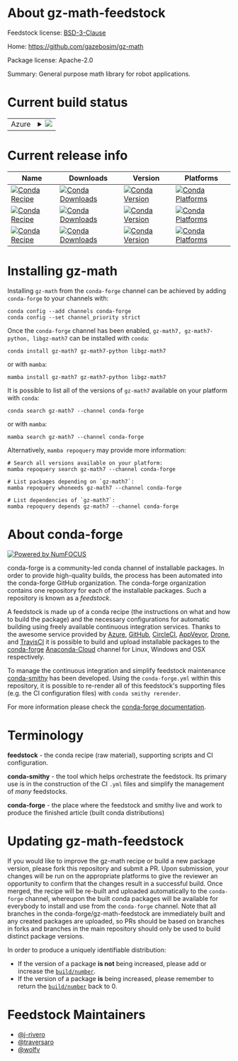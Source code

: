 About gz-math-feedstock
=======================

Feedstock license: [BSD-3-Clause](https://github.com/conda-forge/gz-math-feedstock/blob/main/LICENSE.txt)

Home: https://github.com/gazebosim/gz-math

Package license: Apache-2.0

Summary: General purpose math library for robot applications.

Current build status
====================


<table>
    
  <tr>
    <td>Azure</td>
    <td>
      <details>
        <summary>
          <a href="https://dev.azure.com/conda-forge/feedstock-builds/_build/latest?definitionId=17554&branchName=main">
            <img src="https://dev.azure.com/conda-forge/feedstock-builds/_apis/build/status/gz-math-feedstock?branchName=main">
          </a>
        </summary>
        <table>
          <thead><tr><th>Variant</th><th>Status</th></tr></thead>
          <tbody><tr>
              <td>linux_64</td>
              <td>
                <a href="https://dev.azure.com/conda-forge/feedstock-builds/_build/latest?definitionId=17554&branchName=main">
                  <img src="https://dev.azure.com/conda-forge/feedstock-builds/_apis/build/status/gz-math-feedstock?branchName=main&jobName=linux&configuration=linux%20linux_64_" alt="variant">
                </a>
              </td>
            </tr><tr>
              <td>linux_aarch64</td>
              <td>
                <a href="https://dev.azure.com/conda-forge/feedstock-builds/_build/latest?definitionId=17554&branchName=main">
                  <img src="https://dev.azure.com/conda-forge/feedstock-builds/_apis/build/status/gz-math-feedstock?branchName=main&jobName=linux&configuration=linux%20linux_aarch64_" alt="variant">
                </a>
              </td>
            </tr><tr>
              <td>linux_ppc64le</td>
              <td>
                <a href="https://dev.azure.com/conda-forge/feedstock-builds/_build/latest?definitionId=17554&branchName=main">
                  <img src="https://dev.azure.com/conda-forge/feedstock-builds/_apis/build/status/gz-math-feedstock?branchName=main&jobName=linux&configuration=linux%20linux_ppc64le_" alt="variant">
                </a>
              </td>
            </tr><tr>
              <td>osx_64</td>
              <td>
                <a href="https://dev.azure.com/conda-forge/feedstock-builds/_build/latest?definitionId=17554&branchName=main">
                  <img src="https://dev.azure.com/conda-forge/feedstock-builds/_apis/build/status/gz-math-feedstock?branchName=main&jobName=osx&configuration=osx%20osx_64_" alt="variant">
                </a>
              </td>
            </tr><tr>
              <td>osx_arm64</td>
              <td>
                <a href="https://dev.azure.com/conda-forge/feedstock-builds/_build/latest?definitionId=17554&branchName=main">
                  <img src="https://dev.azure.com/conda-forge/feedstock-builds/_apis/build/status/gz-math-feedstock?branchName=main&jobName=osx&configuration=osx%20osx_arm64_" alt="variant">
                </a>
              </td>
            </tr><tr>
              <td>win_64</td>
              <td>
                <a href="https://dev.azure.com/conda-forge/feedstock-builds/_build/latest?definitionId=17554&branchName=main">
                  <img src="https://dev.azure.com/conda-forge/feedstock-builds/_apis/build/status/gz-math-feedstock?branchName=main&jobName=win&configuration=win%20win_64_" alt="variant">
                </a>
              </td>
            </tr>
          </tbody>
        </table>
      </details>
    </td>
  </tr>
</table>

Current release info
====================

| Name | Downloads | Version | Platforms |
| --- | --- | --- | --- |
| [![Conda Recipe](https://img.shields.io/badge/recipe-gz--math7-green.svg)](https://anaconda.org/conda-forge/gz-math7) | [![Conda Downloads](https://img.shields.io/conda/dn/conda-forge/gz-math7.svg)](https://anaconda.org/conda-forge/gz-math7) | [![Conda Version](https://img.shields.io/conda/vn/conda-forge/gz-math7.svg)](https://anaconda.org/conda-forge/gz-math7) | [![Conda Platforms](https://img.shields.io/conda/pn/conda-forge/gz-math7.svg)](https://anaconda.org/conda-forge/gz-math7) |
| [![Conda Recipe](https://img.shields.io/badge/recipe-gz--math7--python-green.svg)](https://anaconda.org/conda-forge/gz-math7-python) | [![Conda Downloads](https://img.shields.io/conda/dn/conda-forge/gz-math7-python.svg)](https://anaconda.org/conda-forge/gz-math7-python) | [![Conda Version](https://img.shields.io/conda/vn/conda-forge/gz-math7-python.svg)](https://anaconda.org/conda-forge/gz-math7-python) | [![Conda Platforms](https://img.shields.io/conda/pn/conda-forge/gz-math7-python.svg)](https://anaconda.org/conda-forge/gz-math7-python) |
| [![Conda Recipe](https://img.shields.io/badge/recipe-libgz--math7-green.svg)](https://anaconda.org/conda-forge/libgz-math7) | [![Conda Downloads](https://img.shields.io/conda/dn/conda-forge/libgz-math7.svg)](https://anaconda.org/conda-forge/libgz-math7) | [![Conda Version](https://img.shields.io/conda/vn/conda-forge/libgz-math7.svg)](https://anaconda.org/conda-forge/libgz-math7) | [![Conda Platforms](https://img.shields.io/conda/pn/conda-forge/libgz-math7.svg)](https://anaconda.org/conda-forge/libgz-math7) |

Installing gz-math
==================

Installing `gz-math` from the `conda-forge` channel can be achieved by adding `conda-forge` to your channels with:

```
conda config --add channels conda-forge
conda config --set channel_priority strict
```

Once the `conda-forge` channel has been enabled, `gz-math7, gz-math7-python, libgz-math7` can be installed with `conda`:

```
conda install gz-math7 gz-math7-python libgz-math7
```

or with `mamba`:

```
mamba install gz-math7 gz-math7-python libgz-math7
```

It is possible to list all of the versions of `gz-math7` available on your platform with `conda`:

```
conda search gz-math7 --channel conda-forge
```

or with `mamba`:

```
mamba search gz-math7 --channel conda-forge
```

Alternatively, `mamba repoquery` may provide more information:

```
# Search all versions available on your platform:
mamba repoquery search gz-math7 --channel conda-forge

# List packages depending on `gz-math7`:
mamba repoquery whoneeds gz-math7 --channel conda-forge

# List dependencies of `gz-math7`:
mamba repoquery depends gz-math7 --channel conda-forge
```


About conda-forge
=================

[![Powered by
NumFOCUS](https://img.shields.io/badge/powered%20by-NumFOCUS-orange.svg?style=flat&colorA=E1523D&colorB=007D8A)](https://numfocus.org)

conda-forge is a community-led conda channel of installable packages.
In order to provide high-quality builds, the process has been automated into the
conda-forge GitHub organization. The conda-forge organization contains one repository
for each of the installable packages. Such a repository is known as a *feedstock*.

A feedstock is made up of a conda recipe (the instructions on what and how to build
the package) and the necessary configurations for automatic building using freely
available continuous integration services. Thanks to the awesome service provided by
[Azure](https://azure.microsoft.com/en-us/services/devops/), [GitHub](https://github.com/),
[CircleCI](https://circleci.com/), [AppVeyor](https://www.appveyor.com/),
[Drone](https://cloud.drone.io/welcome), and [TravisCI](https://travis-ci.com/)
it is possible to build and upload installable packages to the
[conda-forge](https://anaconda.org/conda-forge) [Anaconda-Cloud](https://anaconda.org/)
channel for Linux, Windows and OSX respectively.

To manage the continuous integration and simplify feedstock maintenance
[conda-smithy](https://github.com/conda-forge/conda-smithy) has been developed.
Using the ``conda-forge.yml`` within this repository, it is possible to re-render all of
this feedstock's supporting files (e.g. the CI configuration files) with ``conda smithy rerender``.

For more information please check the [conda-forge documentation](https://conda-forge.org/docs/).

Terminology
===========

**feedstock** - the conda recipe (raw material), supporting scripts and CI configuration.

**conda-smithy** - the tool which helps orchestrate the feedstock.
                   Its primary use is in the construction of the CI ``.yml`` files
                   and simplify the management of *many* feedstocks.

**conda-forge** - the place where the feedstock and smithy live and work to
                  produce the finished article (built conda distributions)


Updating gz-math-feedstock
==========================

If you would like to improve the gz-math recipe or build a new
package version, please fork this repository and submit a PR. Upon submission,
your changes will be run on the appropriate platforms to give the reviewer an
opportunity to confirm that the changes result in a successful build. Once
merged, the recipe will be re-built and uploaded automatically to the
`conda-forge` channel, whereupon the built conda packages will be available for
everybody to install and use from the `conda-forge` channel.
Note that all branches in the conda-forge/gz-math-feedstock are
immediately built and any created packages are uploaded, so PRs should be based
on branches in forks and branches in the main repository should only be used to
build distinct package versions.

In order to produce a uniquely identifiable distribution:
 * If the version of a package **is not** being increased, please add or increase
   the [``build/number``](https://docs.conda.io/projects/conda-build/en/latest/resources/define-metadata.html#build-number-and-string).
 * If the version of a package **is** being increased, please remember to return
   the [``build/number``](https://docs.conda.io/projects/conda-build/en/latest/resources/define-metadata.html#build-number-and-string)
   back to 0.

Feedstock Maintainers
=====================

* [@j-rivero](https://github.com/j-rivero/)
* [@traversaro](https://github.com/traversaro/)
* [@wolfv](https://github.com/wolfv/)

